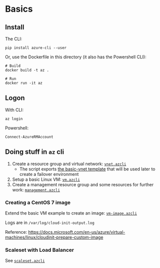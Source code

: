 # Basics

## Install

The CLI:

    pip install azure-cli --user

Or, use the Dockerfile in this directory (it also has the Powershell CLI):

    # Build
    docker build -t az .

    # Run
    docker run -it az

## Logon

With CLI:

    az login

Powershell:

    Connect-AzureRMAccount

## Doing stuff in `az` cli

1. Create a resource group and virtual network: [`vnet.azcli`](vnet.azcli)
    - The script exports [the basic-vnet template](templates/basic-vnet.json) that will be used later to create a failover environment
1. Setup a basic Linux VM: [`vm.azcli`](vm.azcli)
1. Create a management resource group and some resources for further work: [`management.azcli`](management.azcli)

### Creating a CentOS 7 image

Extend the basic VM example to create an image: [`vm-image.azcli`](vm-image.azcli)

Logs are in `/var/log/cloud-init-output.log`

Reference: https://docs.microsoft.com/en-us/azure/virtual-machines/linux/cloudinit-prepare-custom-image

### Scaleset with Load Balancer

See [`scaleset.azcli`](scaleset.azcli)